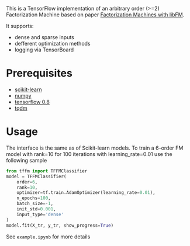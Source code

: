 This is a TensorFlow implementation of an arbitrary order (>=2) Factorization Machine based on paper [Factorization Machines with libFM](http://dl.acm.org/citation.cfm?doid=2168752.2168771). 

It supports:
* dense and sparse inputs
* defferent optimization methods
* logging via TensorBoard


# Prerequisites
* [scikit-learn](http://scikit-learn.org/stable/)
* [numpy](http://www.numpy.org/)
* [tensorflow 0.8](https://www.tensorflow.org/)
* [tqdm](https://github.com/tqdm/tqdm)

# Usage
The interface is the same as of Scikit-learn models. To train a 6-order FM model with rank=10 for 100 iterations with learning_rate=0.01 use the following sample
```python
from tffm import TFFMClassifier
model = TFFMClassifier(
    order=6, 
    rank=10, 
    optimizer=tf.train.AdamOptimizer(learning_rate=0.01), 
    n_epochs=100, 
    batch_size=-1,
    init_std=0.001,
    input_type='dense'
)
model.fit(X_tr, y_tr, show_progress=True)
```

See `example.ipynb` for more details
